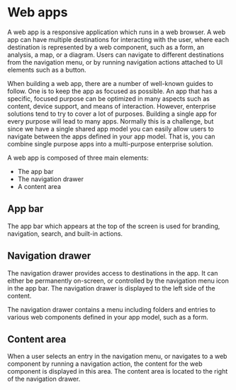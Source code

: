 # Web apps

A web app is a responsive application which runs in a web browser. A web app can have multiple destinations for interacting with the user, where each destination is represented by a web component, such as a form, an analysis, a map, or a diagram. Users can navigate to different destinations from the navigation menu, or by running navigation actions attached to UI elements such as a button.

When building a web app, there are a number of well-known guides to follow. One is to keep the app as focused as possible. An app that has a specific, focused purpose can be optimized in many aspects such as content, device support, and means of interaction. However, enterprise solutions tend to try to cover a lot of purposes. Building a single app for every purpose will lead to many apps. Normally this is a challenge, but since we have a single shared app model you can easily allow users to navigate between the apps defined in your app model. That is, you can combine single purpose apps into a multi-purpose enterprise solution.

A web app is composed of three main elements:

* The app bar
* The navigation drawer
* A content area 

## App bar
The app bar which appears at the top of the screen is used for branding, navigation, search, and built-in actions.

## Navigation drawer
The navigation drawer provides access to destinations in the app. It can either be permanently on-screen, or controlled by the navigation menu icon in the app bar. The navigation drawer is displayed to the left side of the content.

The navigation drawer contains a menu including folders and entries to various web components defined in your app model, such as a form.

## Content area
When a user selects an entry in the navigation menu, or navigates to a web component by running a navigation action, the content for the web component is displayed in this area. The content area is located to the right of the navigation drawer.
